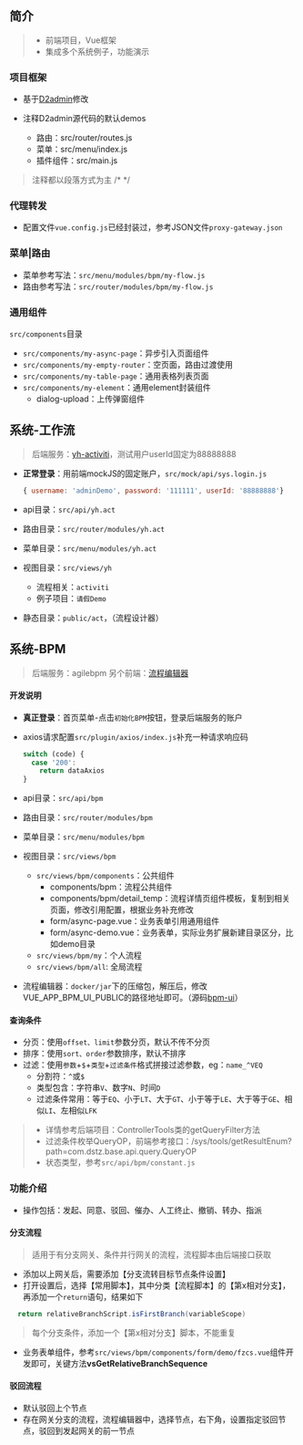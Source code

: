 ## 简介

> - 前端项目，Vue框架
> - 集成多个系统例子，功能演示

### 项目框架

-  基于[D2admin](https://github.com/d2-projects/d2-admin)修改

- 注释D2admin源代码的默认demos
  -  路由：src/router/routes.js
  - 菜单：src/menu/index.js
  - 插件组件：src/main.js

> 注释都以段落方式为主 /* */

### 代理转发

- 配置文件`vue.config.js`已经封装过，参考JSON文件`proxy-gateway.json`

### 菜单|路由

- 菜单参考写法：`src/menu/modules/bpm/my-flow.js`
- 路由参考写法：`src/router/modules/bpm/my-flow.js`

### 通用组件
`src/components`目录

- `src/components/my-async-page`：异步引入页面组件
- `src/components/my-empty-router`：空页面，路由过渡使用
- `src/components/my-table-page`：通用表格列表页面
- `src/components/my-element`：通用element封装组件
  - dialog-upload：上传弹窗组件
  



## 系统-工作流

> 后端服务：[yh-activiti](https://github.com/huhuhan/yh-cloud/tree/master/yh-activiti)，测试用户userId固定为88888888

- **正常登录**：用前端mockJS的固定账户，`src/mock/api/sys.login.js`

  ```js
  { username: 'adminDemo', password: '111111', userId: '88888888'}
  ```

- api目录：`src/api/yh.act`

- 路由目录：`src/router/modules/yh.act`

- 菜单目录：`src/menu/modules/yh.act`

- 视图目录：`src/views/yh`

  - 流程相关：`activiti`
  - 例子项目：`请假Demo`
  
- 静态目录：`public/act`，（流程设计器）



## 系统-BPM

> 后端服务：agilebpm
> 另个前端：[流程编辑器](https://github.com/huhuhan/bpm-ui)

#### 开发说明

- **真正登录**：首页菜单-点击`初始化BPM`按钮，登录后端服务的账户

- axios请求配置`src/plugin/axios/index.js`补充一种请求响应码

  ```js
  switch (code) {
    case '200':
      return dataAxios
  } 
  ```

- api目录：`src/api/bpm`

- 路由目录：`src/router/modules/bpm`
- 菜单目录：`src/menu/modules/bpm`
- 视图目录：`src/views/bpm`
  - `src/views/bpm/components`：公共组件
    - components/bpm：流程公共组件
    - components/bpm/detail_temp：流程详情页组件模板，复制到相关页面，修改引用配置，根据业务补充修改
    - form/async-page.vue：业务表单引用通用组件
    - form/async-demo.vue：业务表单，实际业务扩展新建目录区分，比如demo目录
  - `src/views/bpm/my`：个人流程
  - `src/views/bpm/all`: 全局流程
- 流程编辑器：`docker/jar`下的压缩包，解压后，修改VUE_APP_BPM_UI_PUBLIC的路径地址即可。（源码[bpm-ui](https://github.com/huhuhan/bpm-ui)）

#### 查询条件
- 分页：使用`offset、limit`参数分页，默认不传不分页
- 排序：使用`sort、order`参数排序，默认不排序
- 过滤：使用`参数`+`$`+`类型`+`过滤条件`格式拼接过滤参数，eg：`name_^VEQ`
    - 分割符：`^`或`$`
    - 类型包含：字符串`V`、数字`N`、时间`D`
    - 过滤条件常用：等于`EQ`、小于`LT`、大于`GT`、小于等于`LE`、大于等于`GE`、相似`LI`、左相似`LFK`
>- 详情参考后端项目：ControllerTools类的getQueryFilter方法
>- 过滤条件枚举QueryOP，前端参考接口：/sys/tools/getResultEnum?path=com.dstz.base.api.query.QueryOP
>- 状态类型，参考`src/api/bpm/constant.js`


### 功能介绍

- 操作包括：发起、同意、驳回、催办、人工终止、撤销、转办、指派

#### 分支流程

> 适用于有分支网关、条件并行网关的流程，流程脚本由后端接口获取

- 添加以上网关后，需要添加【分支流转目标节点条件设置】
- 打开设置后，选择【常用脚本】，其中分类【流程脚本】的【第x相对分支】，再添加一个`return`语句，结果如下
```groovy
  return relativeBranchScript.isFirstBranch(variableScope)
```
> 每个分支条件，添加一个【第x相对分支】脚本，不能重复

- 业务表单组件，参考`src/views/bpm/components/form/demo/fzcs.vue`组件开发即可，关键方法**vsGetRelativeBranchSequence**


#### 驳回流程

- 默认驳回上个节点
- 存在网关分支的流程，流程编辑器中，选择节点，右下角，设置指定驳回节点，驳回到发起网关的前一节点
